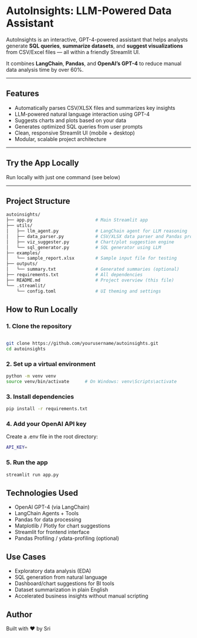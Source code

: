 
# AutoInsights: LLM-Powered Data Assistant

AutoInsights is an interactive, GPT-4-powered assistant that helps analysts generate **SQL queries**, **summarize datasets**, and **suggest visualizations** from CSV/Excel files — all within a friendly Streamlit UI.

It combines **LangChain**, **Pandas**, and **OpenAI’s GPT-4** to reduce manual data analysis time by over 60%.

---

## Features
- Automatically parses CSV/XLSX files and summarizes key insights
- LLM-powered natural language interaction using GPT-4
- Suggests charts and plots based on your data
- Generates optimized SQL queries from user prompts
- Clean, responsive Streamlit UI (mobile + desktop)
- Modular, scalable project architecture

---

## Try the App Locally  
Run locally with just one command (see below)

---

## Project Structure
```bash
autoinsights/
├── app.py                        # Main Streamlit app
├── utils/
│   ├── llm_agent.py              # LangChain agent for LLM reasoning
│   ├── data_parser.py            # CSV/XLSX data parser and Pandas profiling
│   ├── viz_suggester.py          # Chart/plot suggestion engine
│   └── sql_generator.py          # SQL generator using LLM
├── examples/
│   └── sample_report.xlsx        # Sample input file for testing
├── outputs/
│   └── summary.txt               # Generated summaries (optional)
├── requirements.txt              # All dependencies
├── README.md                     # Project overview (this file)
└── .streamlit/
    └── config.toml               # UI theming and settings
```
## How to Run Locally

### 1. Clone the repository
```bash

git clone https://github.com/yourusername/autoinsights.git
cd autoinsights
```

### 2. Set up a virtual environment
```bash
python -m venv venv
source venv/bin/activate      # On Windows: venv\Scripts\activate
```

### 3. Install dependencies
```bash
pip install -r requirements.txt
```

### 4. Add your OpenAI API key
Create a .env file in the root directory:
```bash
API_KEY=
```

### 5. Run the app

```bash
streamlit run app.py
```

## Technologies Used

- OpenAI GPT-4 (via LangChain)
- LangChain Agents + Tools
- Pandas for data processing
- Matplotlib / Plotly for chart suggestions
- Streamlit for frontend interface
- Pandas Profiling / ydata-profiling (optional)

## Use Cases
- Exploratory data analysis (EDA)
- SQL generation from natural language
- Dashboard/chart suggestions for BI tools
- Dataset summarization in plain English
- Accelerated business insights without manual scripting

## Author
Built with ❤️ by Sri


